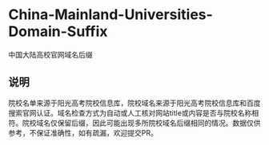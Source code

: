 # China-Mainland-Universities-Domain-Suffix
中国大陆高校官网域名后缀  
## 说明
院校名单来源于阳光高考院校信息库，院校域名来源于阳光高考院校信息库和百度搜索官网认证。域名检查方式为自动或人工核对网站title或内容是否与院校名称相符。院校域名仅保留后缀，因此可能出现多所院校域名后缀相同的情况。数据仅供参考，不保证准确性，如有疏漏，欢迎提交PR。
